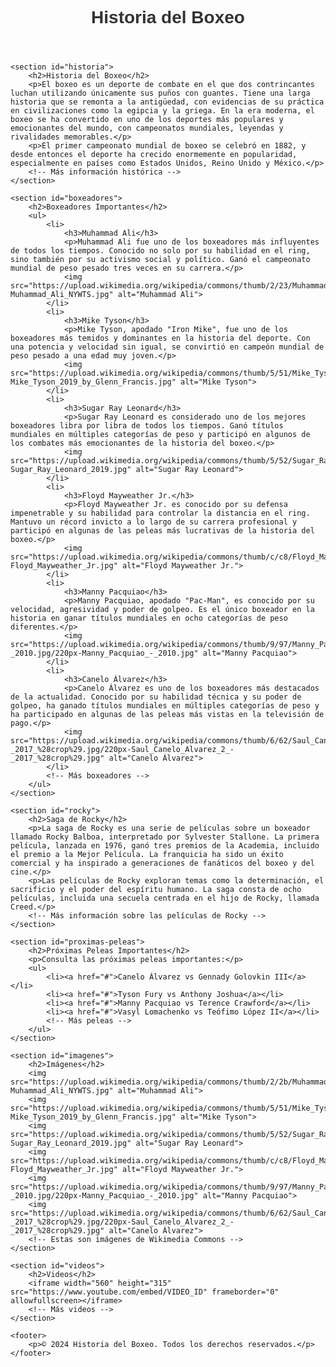 <!DOCTYPE html>
<html lang="es">
<head>
    <meta charset="UTF-8">
    <meta name="viewport" content="width=device-width, initial-scale=1.0">
    <title>Historia del Boxeo</title>
    <style>
        /* Estilos CSS para resaltar cosas importantes */
        body {
            font-family: Arial, sans-serif;
        }
        h1, h2 {
            color: #333;
        }
        .important {
            color: red;
            font-weight: bold;
        }
        section {
            margin-bottom: 30px;
        }
        img {
            max-width: 100%;
            height: auto;
            margin-bottom: 15px;
        }
    </style>
</head>
<body>
    <header>
        <h1>Historia del Boxeo</h1>
    </header>
    
    <section id="historia">
        <h2>Historia del Boxeo</h2>
        <p>El boxeo es un deporte de combate en el que dos contrincantes luchan utilizando únicamente sus puños con guantes. Tiene una larga historia que se remonta a la antigüedad, con evidencias de su práctica en civilizaciones como la egipcia y la griega. En la era moderna, el boxeo se ha convertido en uno de los deportes más populares y emocionantes del mundo, con campeonatos mundiales, leyendas y rivalidades memorables.</p>
        <p>El primer campeonato mundial de boxeo se celebró en 1882, y desde entonces el deporte ha crecido enormemente en popularidad, especialmente en países como Estados Unidos, Reino Unido y México.</p>
        <!-- Más información histórica -->
    </section>
    
    <section id="boxeadores">
        <h2>Boxeadores Importantes</h2>
        <ul>
            <li>
                <h3>Muhammad Ali</h3>
                <p>Muhammad Ali fue uno de los boxeadores más influyentes de todos los tiempos. Conocido no solo por su habilidad en el ring, sino también por su activismo social y político. Ganó el campeonato mundial de peso pesado tres veces en su carrera.</p>
                <img src="https://upload.wikimedia.org/wikipedia/commons/thumb/2/23/Muhammad_Ali_NYWTS.jpg/220px-Muhammad_Ali_NYWTS.jpg" alt="Muhammad Ali">
            </li>
            <li>
                <h3>Mike Tyson</h3>
                <p>Mike Tyson, apodado "Iron Mike", fue uno de los boxeadores más temidos y dominantes en la historia del deporte. Con una potencia y velocidad sin igual, se convirtió en campeón mundial de peso pesado a una edad muy joven.</p>
                <img src="https://upload.wikimedia.org/wikipedia/commons/thumb/5/51/Mike_Tyson_2019_by_Glenn_Francis.jpg/220px-Mike_Tyson_2019_by_Glenn_Francis.jpg" alt="Mike Tyson">
            </li>
            <li>
                <h3>Sugar Ray Leonard</h3>
                <p>Sugar Ray Leonard es considerado uno de los mejores boxeadores libra por libra de todos los tiempos. Ganó títulos mundiales en múltiples categorías de peso y participó en algunos de los combates más emocionantes de la historia del boxeo.</p>
                <img src="https://upload.wikimedia.org/wikipedia/commons/thumb/5/52/Sugar_Ray_Leonard_2019.jpg/220px-Sugar_Ray_Leonard_2019.jpg" alt="Sugar Ray Leonard">
            </li>
            <li>
                <h3>Floyd Mayweather Jr.</h3>
                <p>Floyd Mayweather Jr. es conocido por su defensa impenetrable y su habilidad para controlar la distancia en el ring. Mantuvo un récord invicto a lo largo de su carrera profesional y participó en algunas de las peleas más lucrativas de la historia del boxeo.</p>
                <img src="https://upload.wikimedia.org/wikipedia/commons/thumb/c/c8/Floyd_Mayweather_Jr.jpg/220px-Floyd_Mayweather_Jr.jpg" alt="Floyd Mayweather Jr.">
            </li>
            <li>
                <h3>Manny Pacquiao</h3>
                <p>Manny Pacquiao, apodado "Pac-Man", es conocido por su velocidad, agresividad y poder de golpeo. Es el único boxeador en la historia en ganar títulos mundiales en ocho categorías de peso diferentes.</p>
                <img src="https://upload.wikimedia.org/wikipedia/commons/thumb/9/97/Manny_Pacquiao_-_2010.jpg/220px-Manny_Pacquiao_-_2010.jpg" alt="Manny Pacquiao">
            </li>
            <li>
                <h3>Canelo Álvarez</h3>
                <p>Canelo Álvarez es uno de los boxeadores más destacados de la actualidad. Conocido por su habilidad técnica y su poder de golpeo, ha ganado títulos mundiales en múltiples categorías de peso y ha participado en algunas de las peleas más vistas en la televisión de pago.</p>
                <img src="https://upload.wikimedia.org/wikipedia/commons/thumb/6/62/Saul_Canelo_Alvarez_2_-_2017_%28crop%29.jpg/220px-Saul_Canelo_Alvarez_2_-_2017_%28crop%29.jpg" alt="Canelo Álvarez">
            </li>
            <!-- Más boxeadores -->
        </ul>
    </section>
    
    <section id="rocky">
        <h2>Saga de Rocky</h2>
        <p>La saga de Rocky es una serie de películas sobre un boxeador llamado Rocky Balboa, interpretado por Sylvester Stallone. La primera película, lanzada en 1976, ganó tres premios de la Academia, incluido el premio a la Mejor Película. La franquicia ha sido un éxito comercial y ha inspirado a generaciones de fanáticos del boxeo y del cine.</p>
        <p>Las películas de Rocky exploran temas como la determinación, el sacrificio y el poder del espíritu humano. La saga consta de ocho películas, incluida una secuela centrada en el hijo de Rocky, llamada Creed.</p>
        <!-- Más información sobre las películas de Rocky -->
    </section>
    
    <section id="proximas-peleas">
        <h2>Próximas Peleas Importantes</h2>
        <p>Consulta las próximas peleas importantes:</p>
        <ul>
            <li><a href="#">Canelo Álvarez vs Gennady Golovkin III</a></li>
            <li><a href="#">Tyson Fury vs Anthony Joshua</a></li>
            <li><a href="#">Manny Pacquiao vs Terence Crawford</a></li>
            <li><a href="#">Vasyl Lomachenko vs Teófimo López II</a></li>
            <!-- Más peleas -->
        </ul>
    </section>
    
    <section id="imagenes">
        <h2>Imágenes</h2>
        <img src="https://upload.wikimedia.org/wikipedia/commons/thumb/2/2b/Muhammad_Ali_NYWTS.jpg/220px-Muhammad_Ali_NYWTS.jpg" alt="Muhammad Ali">
        <img src="https://upload.wikimedia.org/wikipedia/commons/thumb/5/51/Mike_Tyson_2019_by_Glenn_Francis.jpg/220px-Mike_Tyson_2019_by_Glenn_Francis.jpg" alt="Mike Tyson">
        <img src="https://upload.wikimedia.org/wikipedia/commons/thumb/5/52/Sugar_Ray_Leonard_2019.jpg/220px-Sugar_Ray_Leonard_2019.jpg" alt="Sugar Ray Leonard">
        <img src="https://upload.wikimedia.org/wikipedia/commons/thumb/c/c8/Floyd_Mayweather_Jr.jpg/220px-Floyd_Mayweather_Jr.jpg" alt="Floyd Mayweather Jr.">
        <img src="https://upload.wikimedia.org/wikipedia/commons/thumb/9/97/Manny_Pacquiao_-_2010.jpg/220px-Manny_Pacquiao_-_2010.jpg" alt="Manny Pacquiao">
        <img src="https://upload.wikimedia.org/wikipedia/commons/thumb/6/62/Saul_Canelo_Alvarez_2_-_2017_%28crop%29.jpg/220px-Saul_Canelo_Alvarez_2_-_2017_%28crop%29.jpg" alt="Canelo Álvarez">
        <!-- Estas son imágenes de Wikimedia Commons -->
    </section>
    
    <section id="videos">
        <h2>Videos</h2>
        <iframe width="560" height="315" src="https://www.youtube.com/embed/VIDEO_ID" frameborder="0" allowfullscreen></iframe>
        <!-- Más videos -->
    </section>
    
    <footer>
        <p>© 2024 Historia del Boxeo. Todos los derechos reservados.</p>
    </footer>
</body>
</html>



